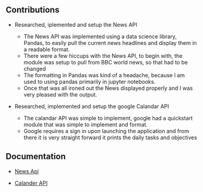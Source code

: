 ## Contributions 
- Researched, iplemented and setup the News API 
  - The News API was implemented using a data science library, Pandas, to easily pull the current news headlines and display 
 them in a readable format. 
  - There were a few hiccups with the News API, to begin with, the module was setup to pull from BBC world news, so that had to be changed 
  - The formatting in Pandas was kind of a headache, because I am used to using pandas primarily in jupyter notebooks. 
  - Once that was all ironed out the News displayed properly and I was very pleased with the output. 
 
- Researched, implemented and setup the google Calandar API 
  - The calandar API was simple to implement, google had a quickstart module that was simple to implement and format.
  - Google requires a sign in upon launching the application and from there it is very straight forward it prints the daily tasks and objectives 



## Documentation 


- [News Api](http://www.rychdata.com/the-news-api-requesting-live-headlines-with-python.html)

- [Calander API](https://developers.google.com/calendar/quickstart/python)



